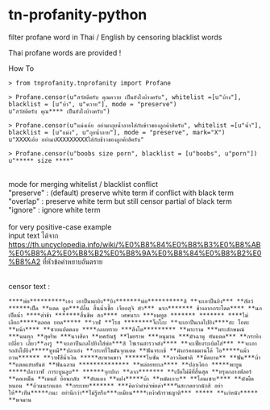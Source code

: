 # tn-profanity-python

filter profane word in Thai / English by censoring blacklist words

Thai profane words are provided !

How To

```
> from tnprofanity.tnprofanity import Profane

> Profane.censor(u"สวัสดีครับ คุณควาย เป็นยังไงบ้างครับ", whitelist =[u"บ้าง"],  blacklist = [u"บ้า", u"ควาย"], mode = "preserve")
u"สวัสดีครับ คุณ**** เป็นยังไงบ้างครับ")

> Profane.censor(u"แม่งเอ้ย อย่ามาถุยน้ำลายใส่กับข้าวของลูกค้าสิครับ", whitelist =[u"น้ำ"],  blacklist = [u"แม่ง", u"ถุยน้ำลาย"], mode = "preserve", mark="X")
u"XXXXเอ้ย อย่ามาXXXXXXXXXใส่กับข้าวของลูกค้าสิครับ"

> Profane.censor(u"boobs size porn", blacklist = [u"boobs", u"porn"])
u"***** size ****"
```

<br>mode for merging whitelist / blacklist conflict<br>
"preserve" : (default) preserve white term if conflict with black term<br>
"overlap" : preserve white term but still censor partial of black term<br>
"ignore" : ignore white term<br>
<br>for very positive-case example<br>
input text ได้จาก https://th.uncyclopedia.info/wiki/%E0%B8%84%E0%B8%B3%E0%B8%AB%E0%B8%A2%E0%B8%B2%E0%B8%9A%E0%B8%84%E0%B8%B2%E0%B8%A2 ที่หัวข้อคำหยาบอันตราย
<br><br>

censor text : <br>
```
****พ่อ**********เอง เอาปืนพกยิง**ยิง*******พ่อ**********สิ **จะเอาปืนยิง*** **สัตว์ ******เป็ด **แตด ดูด***ปลิ้น สิ้นน้ำเชื้อ เจืออสุจิ หัว*** นรก******* ช้างลากกระโดด**** **นกเป็ดน้ำ ****ต่ำช้า *******สิ้นชีพ สก**** เศษนรก ***ยมทูต ******* ******* ****ไม่เลือก*****ตลอด ยอด***** **วาฬ **โรส ********จิ๊กโกะ **จะเอาปืนกลไปยิง****สะ โอตะ **หน้า**** **ซวยแปดตลบ ****กลบทราย ***สิงโต********* **พระราม ***พระลักษมณ์ ***นนทก **สุครีพ ***นางสีดา **ทศกัณฐ์ **ไมยราพ ***หนุมาน ***มัจฉานุ หันแตด*** **กระทิงเปลี่ยว เลี้ยว**ลงรู **จะเอาปืนกลไปยิงใส่พ่อ***สิ ไซเรนตำรวจดัง**** **จะเฟี่ยงระเบิดใส่*** **จะเอารถถังไปยิง*****หูหมี**ปลาเอ๋ง **กระหรี่ไขมันจุกแตด **ฟันจระเข้ **มังกรคอมมานโด้ ไอ*****แม้ว กวน****** **วาฬสีน้ำเงิน *****สะพานขาว ******ไบซั่น **ลาวลืมชาติ **มีดบาด** **ฟัน***บ้า **แตดแสบสันต์ **ฟันฉลาม ************** **พล่อยทะเล**** **ปลาเงือก *****พะยูน *****ปลาวาฬ การะบูนลูบ** ******จุกปาก **ลาก******* **เบ็ดไม่มีที่สิ้นสุด **ทรุดกลางฟลอร์ **ดอเหม็น **เมนส์ ย้อนกลับ **ตับแดง **แฝง*****บ้า **หมัดเกาะ** **โลนเซาะ**** **ผังผืดหนอน **อ้วนนรกแตก **กระเทย******* ***คิดว่าคำด่าพ่อด่า****ันสะกดยากนักสิ อย่าให้**เห็น*****กนะ อย่านึกว่า**ไม่รู้หรือ***เหมือน****เหง้าศักราชญาติ*** ***** **แก่หนัง***** **พจมาน
```
